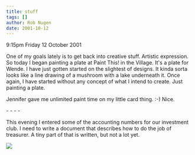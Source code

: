 ```yaml
---
title: stuff
tags: []
author: Rob Nugen
date: 2001-10-12
---
```


<p class=date>9:15pm Friday 12 October 2001</p>

<p>One of my goals lately is to get back into creative
stuff.  Artistic expression.  So today I began
painting a plate at Paint This! in the Village.  It's
a plate for Wende.  I have just gotten started on the
slightest of designs.  It kinda sorta looks like a
line drawing of a mushroom with a lake underneath it. 
Once again, I have started without any concept of what
I intend to create.  Just painting a plate.</p>

<p>Jennifer gave me unlimited paint time on my little
card thing.  :-)  Nice.</p>

<p>- - - -</p>

<p>This evening I entered some of the accounting
numbers for our investment club.  I need to write a
document that describes how to do the job of
treasurer.  A tiny part of that is written, but not a
lot yet.</p>

<p><img src="/images/rob/wL-ROB.gif"/></p>
